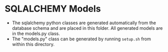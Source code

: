 # SQLALCHEMY Models
- The sqlalchemy python classes are generated automatically from the database schema and are placed in this folder. All generated models are in the models.py class.
- The "models.py" class can be generated by running ```setup.sh``` from within this directory.
